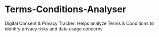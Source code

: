 # Terms-Conditions-Analyser
Digital Consent &amp; Privacy Tracker: Helps analyze  Terms &amp; Conditions to identify privacy risks and data usage concerns
